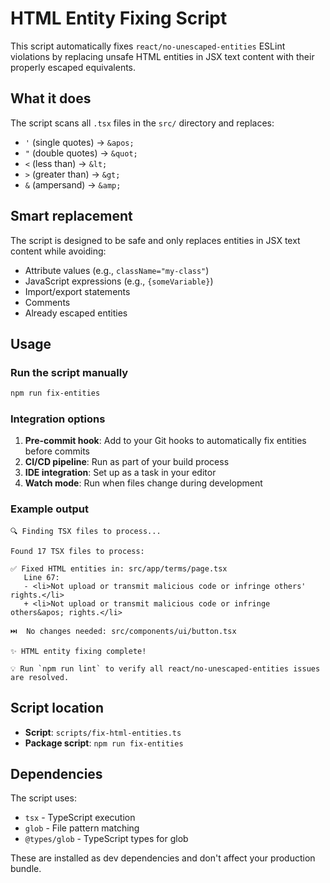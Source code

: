 # HTML Entity Fixing Script

This script automatically fixes `react/no-unescaped-entities` ESLint violations by replacing unsafe HTML entities in JSX text content with their properly escaped equivalents.

## What it does

The script scans all `.tsx` files in the `src/` directory and replaces:

- `'` (single quotes) → `&apos;`
- `"` (double quotes) → `&quot;`  
- `<` (less than) → `&lt;`
- `>` (greater than) → `&gt;`
- `&` (ampersand) → `&amp;`

## Smart replacement

The script is designed to be safe and only replaces entities in JSX text content while avoiding:

- Attribute values (e.g., `className="my-class"`)
- JavaScript expressions (e.g., `{someVariable}`)
- Import/export statements
- Comments
- Already escaped entities

## Usage

### Run the script manually

```bash
npm run fix-entities
```

### Integration options

1. **Pre-commit hook**: Add to your Git hooks to automatically fix entities before commits
2. **CI/CD pipeline**: Run as part of your build process
3. **IDE integration**: Set up as a task in your editor
4. **Watch mode**: Run when files change during development

### Example output

```
🔍 Finding TSX files to process...

Found 17 TSX files to process:

✅ Fixed HTML entities in: src/app/terms/page.tsx
   Line 67:
   - <li>Not upload or transmit malicious code or infringe others' rights.</li>
   + <li>Not upload or transmit malicious code or infringe others&apos; rights.</li>

⏭️  No changes needed: src/components/ui/button.tsx

✨ HTML entity fixing complete!

💡 Run `npm run lint` to verify all react/no-unescaped-entities issues are resolved.
```

## Script location

- **Script**: `scripts/fix-html-entities.ts`
- **Package script**: `npm run fix-entities`

## Dependencies

The script uses:
- `tsx` - TypeScript execution
- `glob` - File pattern matching
- `@types/glob` - TypeScript types for glob

These are installed as dev dependencies and don't affect your production bundle. 